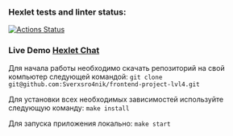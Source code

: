 ### Hexlet tests and linter status:

[![Actions Status](https://github.com/Sverxsro4nik/frontend-project-lvl4/workflows/hexlet-check/badge.svg)](https://github.com/Sverxsro4nik/frontend-project-lvl4/actions)

### Live Demo [Hexlet Chat](https://volchenko.herokuapp.com/)

Для начала работы необходимо скачать репозиторий на свой компьютер следующей командой:
`git clone git@github.com:Sverxsro4nik/frontend-project-lvl4.git`

Для установки всех необходимых зависимостей используйте следующую команду:
`make install`

Для запуска приложения локально:
`make start`
